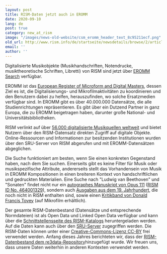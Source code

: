 ```yaml
---
layout: post
title: RISM-Daten jetzt auch in EROMM
date: 2020-09-10
lang: de
post: true
category: new_at_rism
image: "/images/news-old-website/csm_eromm_header_text_8c95211ecf.png"
old_url: http://www.rism.info/de/startseite/newsdetails/browse/2/article/64/rism-data-in-now-eromm.html
email: ''
author: ''
---
```


Digitalisierte Musikobjekte (Musikhandschriften, Notendrucke, musiktheoretische Schriften, Libretti) von RISM sind jetzt über [EROMM Search](https://www.eromm.org/use_eromm-eromm_search "Öffnet externen Link in neuem Fenster") verfügbar.

EROMM ist das [European Register of Microform and Digital Masters](https://www.eromm.org "Öffnet externen Link in neuem Fenster"), dessen Ziel es ist, die Digitalisierungs- und Mikrofilmaktivitäten zu koordinieren und den Benutzern dabei zu helfen, herauszufinden, wo solche Ersatzmedien verfügbar sind. In EROMM gibt es über 40.000.000 Datensätze, die alle Studienrichtungen repräsentieren. Es gibt über ein Dutzend Partner in ganz Europa, die zu EROMM beigetragen haben, darunter große National- und Universitätsbibliotheken.

RISM verlinkt auf über [56.000 digitalisierte Musikquellen weltweit](https://opac.rism.info/search?View=rism&q=* "Öffnet externen Link in neuem Fenster") und bietet Nutzern über den RISM-Datensatz direkten Zugriff auf digitale Objekte. Online-Ressourcen und Informationen zur besitzenden Institutionen wurden über den SRU-Server von RISM abgerufen und mit EROMM-Datensätzen abgeglichen.

Die Suche funktioniert am besten, wenn Sie einen konkreten Gegenstand haben, nach dem Sie suchen. Einerseits gibt es keine Filter für Musik oder musikspezifische Attribute, andererseits stellt das Vorhandensein von Musik in EROMM Kompositionen in einen breiteren Kontext von handschriftlichen und gedruckten Materialien. Eine Suche nach "Ludwig van Beethoven" und "Sonaten" findet nicht nur ein [autographes Manuskript von Opus 111](https://gso.gbv.de/DB=2.8/PPNSET?PPN=549953507 "Öffnet externen Link in neuem Fenster") ([RISM ID No. 464001329](https://opac.rism.info/search?id=464001329&View=rism "Öffnet externen Link in neuem Fenster")), sondern auch [Ausgaben aus dem 19. Jahrhundert](https://gso.gbv.de/DB=2.8/PPNSET?PPN=548922411 "Öffnet externen Link in neuem Fenster"), die noch nicht in RISM enthalten sind, sowie einen [Kritikband von Donald Francis Tovey](https://gso.gbv.de/DB=2.8/PPNSET?PPN=480411867 "Öffnet externen Link in neuem Fenster") (auf Mikrofilm erhältlich).

Der gesamte RISM-Datenbestand (Datensätze und entsprechende Normdateien) ist als Open Data und Linked Open Data verfügbar und kann über die [Schnittstellensseite des RISM-Katalogs](https://opac.rism.info/de/hauptmenu/kachelmenu/schnittstellen "Öffnet externen Link in neuem Fenster") heruntergeladen werden. Auf die Daten kann auch über den [SRU-Server](https://github.com/rism-ch/muscat/wiki/SRU "Öffnet externen Link in neuem Fenster") zugegriffen werden. Die RISM-Daten können unter einer [Creative-Commons-Lizenz CC-BY](http://creativecommons.org/licenses/by/3.0/ "Öffnet externen Link in neuem Fenster") frei verwendet werden. Anfang dieses Jahres berichteten wir, dass der [RISM-Datenbestand dem re3data-Repository](/de/self_representation/2020/04/06/rism-in-re3data.html "Öffnet externen Link in neuem Fenster")hinzugefügt wurde. Wir freuen uns, dass unsere Daten weiterhin in anderen Kontexten verwendet werden.

&nbsp;

